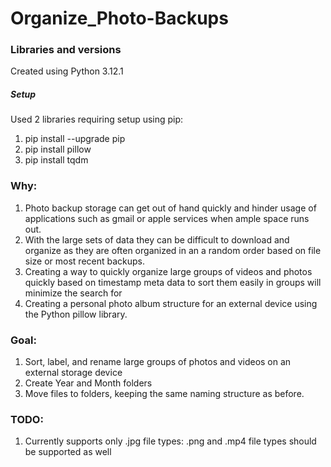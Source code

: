 # Organize_Photo-Backups


### Libraries and versions
Created using Python 3.12.1

##### Setup
Used 2 libraries requiring setup using pip:
1. pip install --upgrade pip
1. pip install pillow
1. pip install tqdm

### Why:
1. Photo backup storage can get out of hand quickly and hinder usage of applications such as gmail or apple services when ample space runs out. 
1. With the large sets of data they can be difficult to download and organize as they are often organized in an a random order based on file size or most recent backups.
1. Creating a way to quickly organize large groups of videos and photos quickly based on timestamp meta data to sort them easily in groups will minimize the search for 
1. Creating a personal photo album structure for an external device using the Python pillow library.


### Goal:

1. Sort, label, and rename large groups of photos and videos on an external storage device
1. Create Year and Month folders
1. Move files to folders, keeping the same naming structure as before.

### TODO:
1. Currently supports only .jpg file types: .png and .mp4 file types should be supported as well